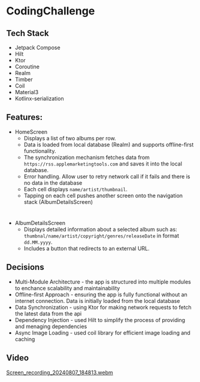 # CodingChallenge


## Tech Stack
- Jetpack Compose
- Hilt
- Ktor
- Coroutine
- Realm
- Timber
- Coil
- Material3
- Kotlinx-serialization

## Features:
- HomeScreen
  - Displays a list of two albums per row.
  - Data is loaded from local database (Realm) and supports offline-first functionality.
  - The synchronization mechanism fetches data from `https://rss.applemarketingtools.com` and saves it into the local database.
  - Error handling. Allow user to retry network call if it fails and there is no data in the database
  - Each cell displays `name/artist/thumbnail`.
  - Tapping on each cell pushes another screen onto the navigation stack (AlbumDetailsScreen)
 # 
- AlbumDetailsScreen
    -  Displays detailed information about a selected album such as: `thumbnal/name/artist/copyright/genres/releaseDate` in format `dd.MM.yyyy`.
    -  Includes a button that redirects to an external URL.

## Decisions
- Multi-Module Architecture - the app is structured into multiple modules to enchance scalability and maintainability
- Offline-first Approach - ensuring the app is fully functional without an internet connection. Data is initially loaded from the local database
- Data Synchronization - using Ktor for making network requests to fetch the latest data from the api
- Dependency Injection - used Hilt to simplify the process of providing and menaging dependencies
- Async Image Loading - used coil library for efficient image loading and caching


## Video
[Screen_recording_20240807_184813.webm](https://github.com/user-attachments/assets/5f960f03-f187-4523-90b0-5b9f749e5df9)
